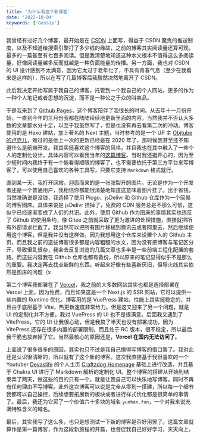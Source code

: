 ```yaml
---
title: '为什么有这个新博客'
date: '2022-10-04'
keywords: ['Gossip']
---
```


我曾经有过好几个博客，最开始是在 [CSDN](https://blog.csdn.net/hyhlsy) 上面写，得益于 CSDN 魔鬼的推送制度，以及不知道给搜索引擎打了多少钱的缘故，之前的博客其实阅读量还算可观，最多的一篇甚至有七百多阅读。但是我清楚地知道这种水文根本不值得这么多阅读量，好像阅读量越多反而就越是一种负面能量的传播。另一方面，我也对 CSDN 的 UI 设计感到不太满意，因为它太过于老年化了，不具有青春气息（至少在我看来是这样的），所以在写了几篇博客后我毅然决然地离开了 CSDN。

此后我决定开始写属于我自己的博客，托管到一个我自己的个人网站，更多的作为一种个人笔记或者思想的沉淀，而不是一种公之于众的叫卖品。

于是我来到了 [Github Pages](https://flower-f.github.io/)，这个博客陪伴了我很长的时间。从去年十一月份开始，一直到今年的三月份我都在陆陆续续地更新里面的内容。当然我并不否认大多数的文章都水分十足，以至于我虽然写了，但是也没有再去看第二次的冲动。博客使用的是 Hexo 建站，加上著名的 Next 主题，当时参考的是一个 UP 主 [Objtube 的卢克儿](https://space.bilibili.com/5104803)，难过的是他上一次的更新已经是在 2020 年了，那时候我甚至还不知道什么是前端开发。我其实挺喜欢这个博客的风格，并且我也在其中融入了一些个人的定制化设计，具体内容可以看我当年的[这篇博客](https://flower-f.github.io/2021/12/01/hexo-prettier/)。当时我还挺开心的，因为至少短时间内我终于有一个能看得顺眼的博客了，也不需要依托于第三方平台来写博客了，可以使用自己喜欢的各种工具写，只要它支持 `Markdown` 格式就行。

直到某一天，我打开网站，迎面而来的是一张张裂开的图片。无论是作为一个开发者还是一个普通用户，我相信你都能很清楚地知道这意味着图片挂了。出于省钱，当然准确说是没钱，我选择了使用 Picgo、jsDelivr 和 Github 仓库作为一个简易的博客图床。具体来说是 jsDelivr 挂掉了，免费的 CDN 服务总是不那么可信，这似乎已经逐渐变成了人们的共识。此外，使用 Github 作为图床的事情其实也违反了 Github 的使用条约，像 Gitee 之前就采取了更为激进的处理措施，直接就把所有外部请求拦截了。我当然可以把所有图片移植到腾讯云或者阿里云，然后继续使用这个博客，但是我并没有这样做。因为我想用这个仓库来设置个人的 Github 主页，而且我之前的这些博客很多都是内容粗糙的水文，因为没有把博客与笔记区分开，导致很乱很杂，我会去反复浏览的几篇文章也多半是一些前端工程化配置的套路，而这些内容我在 Github 仓库也都有备份，所以原来的笔记显得似乎不是那么的重要。我决定再去找点新鲜的东西。听起来好像有些喜新厌旧，但导火线其实依然是图床的问题（x

第二个博客我部署在了 [Vercel](https://blogs-flower-f.vercel.app/)，我之前的大多数网站其实也都是选择部署在 Vercel 上面，因为免费，而且如果这是一个 Next.js 的 SSR 网站，它可以提供一些内置的 Runtime 优化。博客用的是 VuePress 建站，性能上其实挺稳定的，并且由于底层基于 Vite，热更新速度非常给力。但是这又迎来了另一个问题，就是 UI 的定制化并不方便，我对 VuePress 的 UI 也不是很满意。后面我又遇到了 VitePress，它的 UI 让我很心动，但是我搞了半天也没有部署成功，因为 VitePress 还存在很多内置的部署限制，而且处于 RC 版本，很不稳定，所以最后我干脆也放弃掉了它。当然最核心的原因还是，**Vercel 在国内无法访问了**。

上面说了很多很多的原因，其实也只不过是我自己懒得写博客的借口罢了。我对此还是认识很清晰的，所以就有了这个新的博客。这次我直接基于我很喜欢的一个 Youtuber [Devaslife](https://www.youtube.com/devaslife) 的个人主页 [Craftzdog Homepage](https://www.craftz.dog/) 基础上进行改造，并且基于 Chakra UI 进行了 Markdown 解析的定制化 UI。整个博客的搭建从开始到结束弄了两天，做这些的目的只有一个，就是让我自己可以快乐地写博客，同时不再有任何理由不写博客。此外这次博客可以说是完全从零到一搭建，所以每一个细节我都可以自己操控，后续想要拓展新的板块或者进行样式优化都是很简单的事情了。最后，我还为它买了一个价值六十多块的域名 `yunhan.fun`，一个对我来说充满特殊含义的域名。

最后，其实我写了这么多，也只是想测试一下新的博客是否好用罢了。这篇文章就算作是第一篇博客，作为这段新旅程的开篇，也督促我自己好好学习，天天向上。
